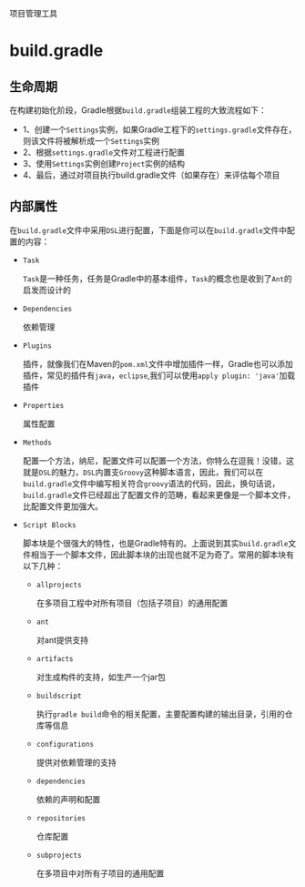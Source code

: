 项目管理工具



# build.gradle

## 生命周期

在构建初始化阶段，Gradle根据`build.gradle`组装工程的大致流程如下：

- 1、创建一个`Settings`实例，如果Gradle工程下的`settings.gradle`文件存在，则该文件将被解析成一个`Settings`实例
- 2、根据`settings.gradle`文件对工程进行配置
- 3、使用`Settings`实例创建`Project`实例的结构
- 4、最后，通过对项目执行build.gradle文件（如果存在）来评估每个项目

## 内部属性

在`build.gradle`文件中采用`DSL`进行配置，下面是你可以在`build.gradle`文件中配置的内容：

- `Task`

  `Task`是一种任务，任务是Gradle中的基本组件，`Task`的概念也是收到了`Ant`的启发而设计的

- `Dependencies`

  依赖管理

- `Plugins`

  插件，就像我们在Maven的`pom.xml`文件中增加插件一样，Gradle也可以添加插件，常见的插件有`java`，`eclipse`,我们可以使用`apply plugin: 'java'`加载插件

- `Properties`

  属性配置

- `Methods`

  配置一个方法，纳尼，配置文件可以配置一个方法，你特么在逗我！没错，这就是`DSL`的魅力，`DSL`内置支`Groovy`这种脚本语言，因此，我们可以在`build.gradle`文件中编写相关符合`groovy`语法的代码，因此，换句话说，`build.gradle`文件已经超出了配置文件的范畴，看起来更像是一个脚本文件，比配置文件更加强大。

- `Script Blocks`

  脚本块是个很强大的特性，也是Gradle特有的。上面说到其实`build.gradle`文件相当于一个脚本文件，因此脚本块的出现也就不足为奇了。常用的脚本块有以下几种：

  - `allprojects`

    在多项目工程中对所有项目（包括子项目）的通用配置

  - `ant`

    对ant提供支持

  - `artifacts`

    对生成构件的支持，如生产一个jar包

  - `buildscript`

    执行`gradle build`命令的相关配置，主要配置构建的输出目录，引用的仓库等信息

  - `configurations`

    提供对依赖管理的支持

  - `dependencies`

    依赖的声明和配置

  - `repositories`

    仓库配置

  - `subprojects`

    在多项目中对所有子项目的通用配置